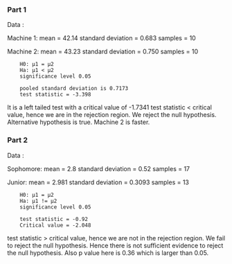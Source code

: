 ### Part 1

Data :

Machine 1:
mean = 42.14
standard deviation = 0.683
samples = 10

Machine 2:
mean = 43.23
standard deviation = 0.750
samples = 10

        H0: μ1 = μ2
        Ha: μ1 < μ2
        significance level 0.05

        pooled standard deviation is 0.7173
        test statistic = -3.398

It is a left tailed test with a critical value of -1.7341
test statistic < critical value, hence we are in the rejection region. 
We reject the null hypothesis. Alternative hypothesis is true. Machine 2 is faster.

### Part 2


Data :

Sophomore:
mean = 2.8
standard deviation = 0.52
samples = 17

Junior:
mean = 2.981
standard deviation = 0.3093
samples = 13

        H0: μ1 = μ2
        Ha: μ1 != μ2
        significance level 0.05

        test statistic = -0.92
        Critical value = -2.048

test statistic > critical value, hence we are not in the rejection region. 
We fail to reject the null hypothesis. Hence there is not sufficient evidence to reject the null hypothesis.
Also p value here is 0.36 which is larger than 0.05.